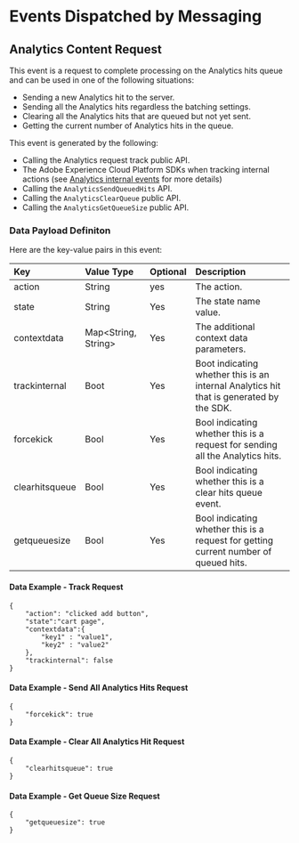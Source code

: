 # Events Dispatched by Messaging

## Analytics Content Request

This event is a request to complete processing on the Analytics hits queue and can be used in one of the following situations:

* Sending a new Analytics hit to the server.
* Sending all the Analytics hits regardless the batching settings.
* Clearing all the Analytics hits that are queued but not yet sent. 
* Getting the current number of Analytics hits in the queue.

This event is generated by the following:

* Calling the Analytics request track public API.
* The Adobe Experience Cloud Platform SDKs when tracking internal actions \(see [Analytics internal events](../adobe-analytics/internal-events-for-adobe-analytics.md) for more details\)
* Calling the `AnalyticsSendQueuedHits` API.
* Calling the `AnalyticsClearQueue` public API.
* Calling the `AnalyticsGetQueueSize` public API.

### Data Payload Definiton

Here are the key-value pairs in this event:

| **Key** | **Value Type** | **Optional** | **Description** |
| :--- | :--- | :--- | :--- |
| action | String | yes | The action. |
| state | String | Yes | The state name value. |
| contextdata | Map&lt;String, String&gt; | Yes | The additional context data parameters. |
| trackinternal | Boot | Yes | Boot indicating whether this is an internal Analytics hit that is generated by the SDK. |
| forcekick | Bool | Yes | Bool indicating whether this is a request for sending all the Analytics hits. |
| clearhitsqueue | Bool | Yes | Bool indicating whether this is a clear hits queue event. |
| getqueuesize | Bool | Yes | Bool indicating whether this is a request for getting current number of queued hits. |

#### Data Example - Track Request

```text
{
    "action": "clicked add button",
    "state":"cart page",
    "contextdata":{
        "key1" : "value1",
        "key2" : "value2"
    },
    "trackinternal": false
}
```

#### Data Example - Send All Analytics Hits Request

```text
{
    "forcekick": true
}
```

#### Data Example - Clear All Analytics Hit Request

```text
{
    "clearhitsqueue": true
}
```

#### Data Example - Get Queue Size Request

```text
{
    "getqueuesize": true
}
```

